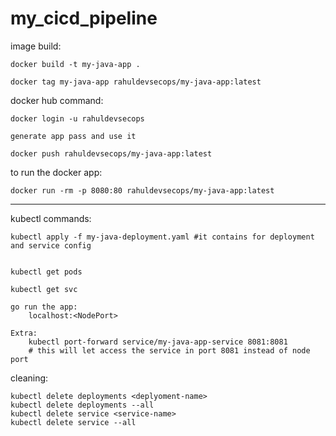 # my_cicd_pipeline

image build:

    docker build -t my-java-app .

    docker tag my-java-app rahuldevsecops/my-java-app:latest


docker hub command:
    
    docker login -u rahuldevsecops

    generate app pass and use it 

    docker push rahuldevsecops/my-java-app:latest

to run the docker app:
    
    docker run -rm -p 8080:80 rahuldevsecops/my-java-app:latest


--------------------------------------------------------------

kubectl commands:

    kubectl apply -f my-java-deployment.yaml #it contains for deployment and service config

    
    kubectl get pods
    
    kubectl get svc
    
    go run the app:
        localhost:<NodePort>
    
    Extra:
        kubectl port-forward service/my-java-app-service 8081:8081 
        # this will let access the service in port 8081 instead of node port



cleaning:

    kubectl delete deployments <deplyoment-name>
    kubectl delete deployments --all
    kubectl delete service <service-name>
    kubectl delete service --all
